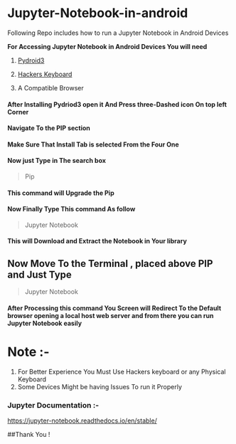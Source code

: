 # Jupyter-Notebook-in-android
Following Repo includes how to run a Jupyter Notebook in Android Devices

**For Accessing Jupyter Notebook in Android Devices You will need**

1) [Pydroid3](https://play.google.com/store/apps/details?id=ru.iiec.pydroid3)

2) [Hackers Keyboard](https://play.google.com/store/apps/details?id=org.pocketworkstation.pckeyboard)

3) A Compatible Browser

#### After Installing Pydriod3 open it And Press three-Dashed icon On top left Corner
#### Navigate To the PIP section 
#### Make Sure That Install Tab is selected From the Four One
#### Now just Type in The search box
> Pip
#### This command will Upgrade the Pip 

#### Now Finally Type This command As follow 
> Jupyter Notebook

#### This will Download and Extract the Notebook in Your library

## Now Move To the Terminal , placed above PIP and Just Type 
> Jupyter Notebook

#### After Processing this command You Screen will Redirect To the Default browser opening a local host web server and from there you can run Jupyter Notebook easily

# Note :-

1) For Better Experience You Must Use Hackers keyboard or any Physical Keyboard 
2) Some Devices Might be having Issues To run it Properly

### Jupyter Documentation :-

https://jupyter-notebook.readthedocs.io/en/stable/

##Thank You !
